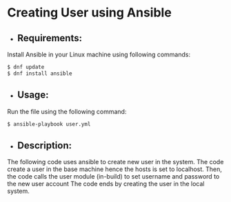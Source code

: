 # Creating User using Ansible

* ## Requirements:
Install Ansible in your Linux machine using following commands:
```bash
$ dnf update
$ dnf install ansible
```
* ## Usage:
Run the file using the following command:
```bash
$ ansible-playbook user.yml
```

* ## Description:
 The following code uses ansible to create new user in the system.
 The code create a user in the base machine hence the hosts is set to localhost.
 Then, the code calls the user module (in-build) to set username and password to the new user account
 The code ends by creating the user in the local system.
